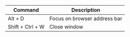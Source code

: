 | Command              | Description                                     |
|----------------------|-------------------------------------------------|
| Alt + D              | Focus on browser address bar                    |
| Shift + Ctrl + W     | Close window                                    |

